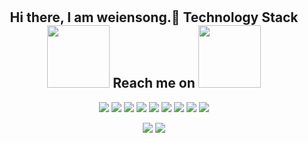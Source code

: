 <!--
**weiensong/weiensong** is a ✨ _special_ ✨ repository because its `README.md` (this file) appears on your GitHub profile.

Here are some ideas to get you started:

- 🔭 I’m currently working on ...
- 🌱 I’m currently learning ...
- 👯 I’m looking to collaborate on ...
- 🤔 I’m looking for help with ...
- 💬 Ask me about ...
- 📫 How to reach me: ...
- 😄 Pronouns: ...
- ⚡ Fun fact: ...
-->
<h1 align="center"></h1>
<h2 align="center">Hi there, I am weiensong.👋 Technology Stack <img src="https://media.giphy.com/media/mGcNjsfWAjY5AEZNw6/giphy.gif" width="100"> Reach me on <img src="https://media.giphy.com/media/WUlplcMpOCEmTGBtBW/giphy.gif" width="100"></h2>
<p align="center">
<img src="https://img.shields.io/badge/-Python-black?style=flat-square&logo=python"/>
<img src="https://img.shields.io/badge/-Java-black?style=flat-square&logo=java"/>
<img src="https://img.shields.io/badge/-C-black?style=flat-square&logo=c"/>
<img src="https://img.shields.io/badge/-Hadoop-black?style=flat-square&logo=hadoop"/>
<img src="https://img.shields.io/badge/-MongoDB-black?style=flat-square&logo=mongodb"/>
<img src="https://img.shields.io/badge/-MySQL-black?style=flat-square&logo=mysql"/>
<img src="https://img.shields.io/badge/-Git-black?style=flat-square&logo=git"/>
<img src="https://img.shields.io/badge/-GitHub-black?style=flat-square&logo=github"/>
<img src="https://img.shields.io/badge/-wes0018@aliyun.com-black?style=flat-square&logo=email"/>
</p>

<p align="center">
  <img align="top" src="https://github-readme-stats.vercel.app/api?username=weiensong&card_width=50&show_icons=true&theme=highcontrast&layout=compact" />
  <img align="top" src="https://github-readme-stats.vercel.app/api/top-langs/?username=weiensong&show_icons=true&theme=highcontrast&layout=compact" />
</p>
